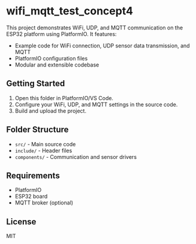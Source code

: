 # wifi_mqtt_test_concept4

This project demonstrates WiFi, UDP, and MQTT communication on the ESP32 platform using PlatformIO. It features:

- Example code for WiFi connection, UDP sensor data transmission, and MQTT
- PlatformIO configuration files
- Modular and extensible codebase

## Getting Started
1. Open this folder in PlatformIO/VS Code.
2. Configure your WiFi, UDP, and MQTT settings in the source code.
3. Build and upload the project.

## Folder Structure
- `src/` - Main source code
- `include/` - Header files
- `components/` - Communication and sensor drivers

## Requirements
- PlatformIO
- ESP32 board
- MQTT broker (optional)

## License
MIT